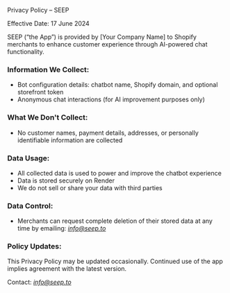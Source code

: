 Privacy Policy – SEEP

Effective Date: 17 June 2024

SEEP (“the App”) is provided by [Your Company Name] to Shopify merchants to enhance customer experience through AI-powered chat functionality.

### Information We Collect:
- Bot configuration details: chatbot name, Shopify domain, and optional storefront token
- Anonymous chat interactions (for AI improvement purposes only)

### What We Don't Collect:
- No customer names, payment details, addresses, or personally identifiable information are collected

### Data Usage:
- All collected data is used to power and improve the chatbot experience
- Data is stored securely on Render
- We do not sell or share your data with third parties

### Data Control:
- Merchants can request complete deletion of their stored data at any time by emailing: *info@seep.to*

### Policy Updates:
This Privacy Policy may be updated occasionally. Continued use of the app implies agreement with the latest version.

Contact: *info@seep.to*
